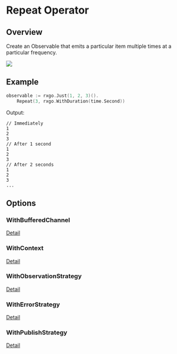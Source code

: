 # Repeat Operator

## Overview

Create an Observable that emits a particular item multiple times at a particular frequency.

![](http://reactivex.io/documentation/operators/images/repeat.png)

## Example

```go
observable := rxgo.Just(1, 2, 3)().
	Repeat(3, rxgo.WithDuration(time.Second))
```

Output:

```
// Immediately
1
2
3
// After 1 second
1
2
3
// After 2 seconds
1
2
3
...
```

## Options

### WithBufferedChannel

[Detail](options.md#withbufferedchannel)

### WithContext

[Detail](options.md#withcontext)

### WithObservationStrategy

[Detail](options.md#withobservationstrategy)

### WithErrorStrategy

[Detail](options.md#witherrorstrategy)

### WithPublishStrategy

[Detail](options.md#withpublishstrategy)